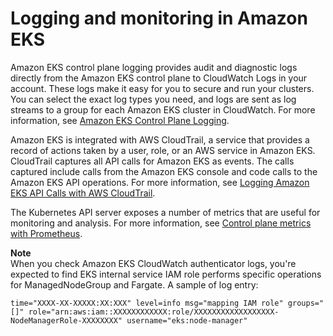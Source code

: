 # Logging and monitoring in Amazon EKS<a name="logging-monitoring"></a>

Amazon EKS control plane logging provides audit and diagnostic logs directly from the Amazon EKS control plane to CloudWatch Logs in your account\. These logs make it easy for you to secure and run your clusters\. You can select the exact log types you need, and logs are sent as log streams to a group for each Amazon EKS cluster in CloudWatch\. For more information, see [Amazon EKS Control Plane Logging](control-plane-logs.md)\.

Amazon EKS is integrated with AWS CloudTrail, a service that provides a record of actions taken by a user, role, or an AWS service in Amazon EKS\. CloudTrail captures all API calls for Amazon EKS as events\. The calls captured include calls from the Amazon EKS console and code calls to the Amazon EKS API operations\. For more information, see [Logging Amazon EKS API Calls with AWS CloudTrail](logging-using-cloudtrail.md)\.

The Kubernetes API server exposes a number of metrics that are useful for monitoring and analysis\. For more information, see [Control plane metrics with Prometheus](prometheus.md)\.

**Note**  
When you check Amazon EKS CloudWatch authenticator logs, you're expected to find EKS internal service IAM role performs specific operations for ManagedNodeGroup and Fargate. A sample of log entry:  
```
time="XXXX-XX-XXXXX:XX:XXX" level=info msg="mapping IAM role" groups="[]" role="arn:aws:iam::XXXXXXXXXXXX:role/XXXXXXXXXXXXXXXXXX-NodeManagerRole-XXXXXXXX" username="eks:node-manager"
```